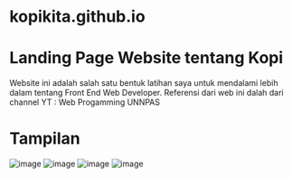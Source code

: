# kopikita.github.io

# Landing Page Website tentang Kopi
Website ini adalah salah satu bentuk latihan saya untuk mendalami lebih dalam tentang Front End Web Developer. 
Referensi dari web ini dalah dari channel YT : Web Progamming UNNPAS

# Tampilan 
![image](https://github.com/RakaSK/kopikita.github.io/assets/58557156/ac0ec3bf-7485-42d6-890a-b408b6420be0)
![image](https://github.com/RakaSK/kopikita.github.io/assets/58557156/0f63410f-cc34-441a-a675-259e7308d3dc)
![image](https://github.com/RakaSK/kopikita.github.io/assets/58557156/0c36916d-20e4-4a33-8587-bf3217db5146)
![image](https://github.com/RakaSK/kopikita.github.io/assets/58557156/2005160e-70ee-4f9c-8626-5229bd413a98)

